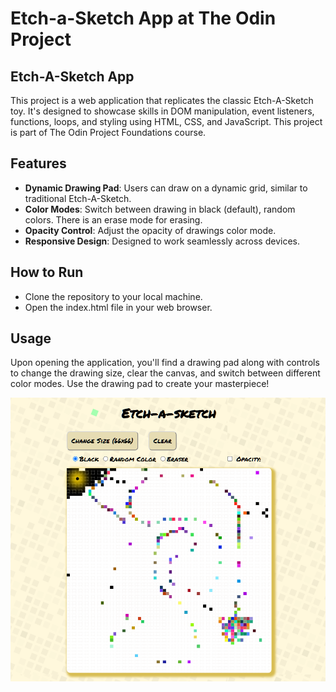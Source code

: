 # Etch-a-Sketch App at The Odin Project

## Etch-A-Sketch App
This project is a web application that replicates the classic Etch-A-Sketch toy. It's designed to showcase skills in DOM manipulation, event listeners, functions, loops, and styling using HTML, CSS, and JavaScript. This project is part of The Odin Project Foundations course.

## Features
* **Dynamic Drawing Pad**: Users can draw on a dynamic grid, similar to traditional Etch-A-Sketch.
* **Color Modes**: Switch between drawing in black (default), random colors. There is an erase mode for erasing.
* **Opacity Control**: Adjust the opacity of drawings color mode.
* **Responsive Design**: Designed to work seamlessly across devices.

## How to Run
* Clone the repository to your local machine.
* Open the index.html file in your web browser.

## Usage
Upon opening the application, you'll find a drawing pad along with controls to change the drawing size, clear the canvas, and switch between different color modes. Use the drawing pad to create your masterpiece!

<img src="screenshot.png" alt="screenshot">
